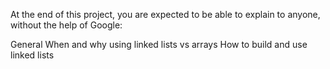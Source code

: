 At the end of this project, you are expected to be able to explain to anyone, without the help of Google:

General
When and why using linked lists vs arrays
How to build and use linked lists
